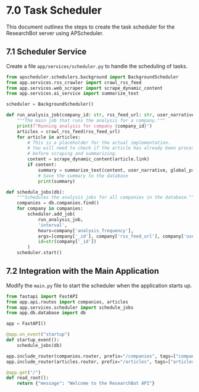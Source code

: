 # 7.0 Task Scheduler

This document outlines the steps to create the task scheduler for the ResearchBot server using APScheduler.

## 7.1 Scheduler Service

Create a file `app/services/scheduler.py` to handle the scheduling of tasks.

```python
from apscheduler.schedulers.background import BackgroundScheduler
from app.services.rss_crawler import crawl_rss_feed
from app.services.web_scraper import scrape_dynamic_content
from app.services.ai_service import summarize_text

scheduler = BackgroundScheduler()

def run_analysis_job(company_id: str, rss_feed_url: str, user_narrative: str, global_prompt: str):
    """The main job that runs the analysis for a company."""
    print(f"Running analysis for company {company_id}")
    articles = crawl_rss_feed(rss_feed_url)
    for article in articles:
        # This is a placeholder for the actual implementation.
        # You will need to check if the article has already been processed
        # before scraping and summarizing.
        content = scrape_dynamic_content(article.link)
        if content:
            summary = summarize_text(content, user_narrative, global_prompt)
            # Save the summary to the database
            print(summary)

def schedule_jobs(db):
    """Schedules the analysis jobs for all companies in the database."""
    companies = db.companies.find()
    for company in companies:
        scheduler.add_job(
            run_analysis_job,
            'interval',
            hours=company['analysis_frequency'],
            args=[company['_id'], company['rss_feed_url'], company['user_narrative'], ""], # Add global prompt
            id=str(company['_id'])
        )
    scheduler.start()

```

## 7.2 Integration with the Main Application

Modify the `main.py` file to start the scheduler when the application starts up.

```python
from fastapi import FastAPI
from app.api.routes import companies, articles
from app.services.scheduler import schedule_jobs
from app.db.database import db

app = FastAPI()

@app.on_event("startup")
def startup_event():
    schedule_jobs(db)

app.include_router(companies.router, prefix="/companies", tags=["companies"])
app.include_router(articles.router, prefix="/articles", tags=["articles"])

@app.get("/")
def read_root():
    return {"message": "Welcome to the ResearchBot API"}

```

